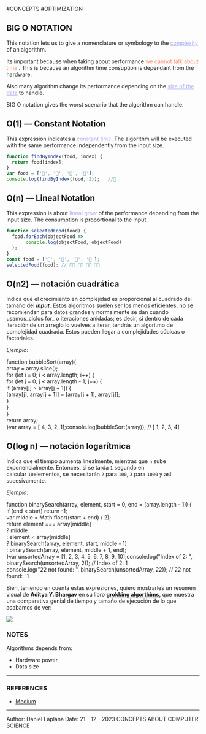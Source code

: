 #CONCEPTS #OPTIMIZATION

## BIG O NOTATION

This notation lets us to give a nomenclature or symbology to the <span style="color:#ababf5; text-decoration:underline;">complexity</span> of an algorithm. 

Its important because when taking about performance <span style="color:#ff8469;">we cannot talk about time</span> . This is because an algorithm time consuption is dependant from the hardware. 

Also many algorithm change its performance depending on the <span style="color:#ababf5; text-decoration:underline;">size of the data</span> to handle. 


BIG O notation gives the worst scenario that the algorithm can handle. 


## O(1) — Constant Notation

This expression indicates a <span style="color:#ababf5;">constant time</span>. 
The algorithm will be executed with the same performance independently from the input size. 

```JAVASCRIPT
function findByIndex(food, index) {  
  return food[index];  
}
var food = ['🍿', '🍔', '🍩', '🍗'];
console.log(findByIndex(food, 2));   //🍩
```
## O(n) — Lineal Notation

This expression is about <span style="color:#ababf5;">lineal grow</span> of the performance depending from the input size. 
The consumption is proportional to the input.

```JAVASCRIPT
function selectedFood(food) {  
  food.forEach(objectFood =>   
       console.log(objectFood, objectFood)  
  );  
}
const food = ['🍿', '🍔', '🍩', '🍗'];
selectedFood(food); // 🍿🍿​​​​​ 🍔🍔​​​​​ ​​​​🍩🍩​​​​​ ​​​​​🍗🍗​​​​​
```

## O(n2) — notación cuadrática

Indica que el crecimiento en complejidad es proporcional al cuadrado del tamaño del **_input._** Estos algoritmos suelen ser los menos eficientes, no se recomiendan para datos grandes y normalmente se dan cuando usamos_ciclos for_ o iteraciones anidadas; es decir, si dentro de cada iteración de un arreglo lo vuelves a iterar, tendrás un algoritmo de complejidad cuadrada. Estos pueden llegar a complejidades cúbicas o factoriales.

_Ejemplo_:

function bubbleSort(array){  
  array = array.slice();  
  for (let i = 0; i < array.length; i++) {  
    for (let j = 0; j < array.length - 1; j++) {  
      if (array[j] > array[j + 1]) {  
        [array[j], array[j + 1]] = [array[j + 1], array[j]];  
      }  
    }  
  }  
  return array;  
}var array = [ 4, 3, 2, 1];console.log(bubbleSort(array)); // [ 1, 2, 3, 4]

## O(log n) — notación logarítmica

Indica que el tiempo aumenta linealmente, mientras que `n` sube exponencialmente. Entonces, si se tarda `1` segundo en calcular `10`elementos, se necesitarán `2` para `100`, `3` para `1000` y así sucesivamente.

_Ejemplo_:

function binarySearch(array, element, start = 0, end = (array.length - 1)) {  
  if (end < start) return -1;  
  var middle = Math.floor((start + end) / 2);  
  return element === array[middle]  
    ? middle  
    : element < array[middle]  
      ? binarySearch(array, element, start, middle - 1)  
      : binarySearch(array, element, middle + 1, end);  
}var unsortedArray = [1, 2, 3, 4, 5, 6, 7, 8, 9, 10];console.log("Index of 2: ", binarySearch(unsortedArray, 2));    // Index of 2: 1  
console.log("22 not found: ", binarySearch(unsortedArray, 22)); // 22 not found: -1

Bien, teniendo en cuenta estas expresiones, quiero mostrarles un resumen visual de **Aditya Y. Bhargav** en su libro [**grokking algorthims**](https://www.manning.com/books/grokking-algorithms)**,** que muestra una comparativa genial de tiempo y tamaño de ejecución de lo que acabamos de ver:

![](https://miro.medium.com/v2/resize:fit:1188/1*L69ET_yAApxwq7vSxWivPA.png)


### NOTES

Algorithms depends from: 

* Hardware power
* Data size

--- 
### REFERENCES

* [Medium](https://medium.com/nowports-tech/introducción-a-big-o-notation-95ecca8bd866)

--- 
Author: Daniel Laplana 
Date: 21 - 12 - 2023 
CONCEPTS ABOUT COMPUTER SCIENCE